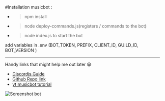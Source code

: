  #Installation musicbot :
- >npm install
- >node deploy-commands.js(registers / commands to the bot)
- >node index.js to start the bot

add variables in .env (BOT_TOKEN, PREFIX, CLIENT_ID, GUILD_ID, BOT_VERSION )

<hr>

Handy links that might help me out later 😀

- [Discordjs Guide](https://discordjs.guide/#before-you-begin)
- [Github Repo link](https://github.com/xanderkoen/Musicbot)
- [yt musicbot tutorial](https://youtu.be/3Iegimr8Qc0?si=7UvWGWgUxpAqYTRn)


![Screenshot bot](https://media.discordapp.net/attachments/1245138519261839442/1245138535078559806/image.png?ex=6657a920&is=665657a0&hm=f00d294eb670fda532556a36b94ea8e647213a909c8f439e6460ca36f429d33e&=&format=webp&quality=lossless&width=586&height=670)

